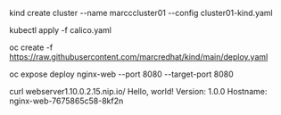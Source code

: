 kind create cluster --name marcccluster01 --config cluster01-kind.yaml

kubectl apply -f calico.yaml

oc create -f https://raw.githubusercontent.com/marcredhat/kind/main/deploy.yaml

oc expose deploy nginx-web --port 8080 --target-port 8080


 
curl webserver1.10.0.2.15.nip.io/
Hello, world!
Version: 1.0.0
Hostname: nginx-web-7675865c58-8kf2n
